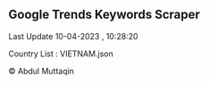 

## Google Trends Keywords Scraper 
 
Last Update 10-04-2023 , 10:28:20

Country List :
VIETNAM.json



© Abdul Muttaqin 
